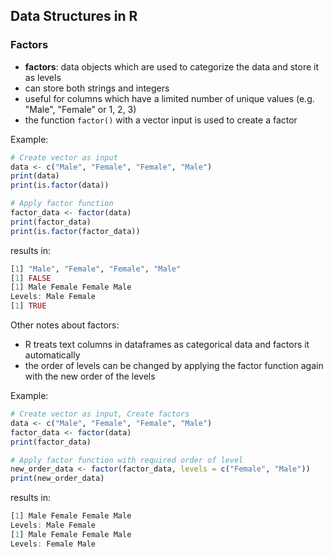 ## Data Structures in R
### Factors
- **factors**: data objects which are used to categorize the data and store it as levels
- can store both strings and integers
- useful for columns which have a limited number of unique values (e.g. "Male", "Female" or 1, 2, 3)
- the function ```factor()``` with a vector input is used to create a factor 

Example:
```r
# Create vector as input
data <- c("Male", "Female", "Female", "Male")
print(data)
print(is.factor(data))

# Apply factor function
factor_data <- factor(data)
print(factor_data)
print(is.factor(factor_data))
```

results in:
```r
[1] "Male", "Female", "Female", "Male"
[1] FALSE
[1] Male Female Female Male
Levels: Male Female
[1] TRUE
```

Other notes about factors:
- R treats text columns in dataframes as categorical data and factors it automatically
- the order of levels can be changed by applying the factor function again with the new order of the levels

Example:
```r
# Create vector as input, Create factors
data <- c("Male", "Female", "Female", "Male")
factor_data <- factor(data)
print(factor_data)

# Apply factor function with required order of level
new_order_data <- factor(factor_data, levels = c("Female", "Male"))
print(new_order_data)
```

results in:
```r
[1] Male Female Female Male
Levels: Male Female
[1] Male Female Female Male
Levels: Female Male
```
